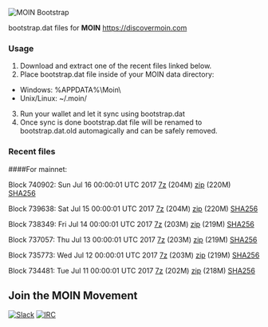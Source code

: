 ![MOIN Bootstrap](https://i.imgur.com/KjM1jMp.jpg)

bootstrap.dat files for **MOIN** https://discovermoin.com

### Usage

1. Download and extract one of the recent files linked below.
2. Place bootstrap.dat file inside of your MOIN data directory:
 - Windows: %APPDATA%\Moin\
 - Unix/Linux: ~/.moin/
3. Run your wallet and let it sync using bootstrap.dat
4. Once sync is done bootstrap.dat file will be renamed to bootstrap.dat.old automagically and can be safely removed.


### Recent files

####For mainnet:

Block 740902: Sun Jul 16 00:00:01 UTC 2017 [7z](https://transfer.sh/qwIEz/bootstrap.dat.20170716.7z) (204M) [zip](https://transfer.sh/NO90M/bootstrap.dat.20170716.zip) (220M) [SHA256](https://transfer.sh/dbBAl/sha256.txt)

Block 739638: Sat Jul 15 00:00:01 UTC 2017 [7z](https://transfer.sh/8H3Qz/bootstrap.dat.20170715.7z) (204M) [zip](https://transfer.sh/hEz55/bootstrap.dat.20170715.zip) (220M) [SHA256](https://transfer.sh/eFZUR/sha256.txt)

Block 738349: Fri Jul 14 00:00:01 UTC 2017 [7z](https://transfer.sh/z5ofE/bootstrap.dat.20170714.7z) (203M) [zip](https://transfer.sh/MWOM9/bootstrap.dat.20170714.zip) (219M) [SHA256](https://transfer.sh/P1qdx/sha256.txt)

Block 737057: Thu Jul 13 00:00:01 UTC 2017 [7z](https://transfer.sh/Ww28I/bootstrap.dat.20170713.7z) (203M) [zip](https://transfer.sh/fA5mn/bootstrap.dat.20170713.zip) (219M) [SHA256](https://transfer.sh/StLIx/sha256.txt)

Block 735773: Wed Jul 12 00:00:01 UTC 2017 [7z](https://transfer.sh/11b2cL/bootstrap.dat.20170712.7z) (203M) [zip](https://transfer.sh/bZ2a3/bootstrap.dat.20170712.zip) (219M) [SHA256](https://transfer.sh/QSabO/sha256.txt)

Block 734481: Tue Jul 11 00:00:01 UTC 2017 [7z](https://transfer.sh/3zKah/bootstrap.dat.20170711.7z) (202M) [zip](https://transfer.sh/nuCdz/bootstrap.dat.20170711.zip) (218M) [SHA256](https://transfer.sh/VwmuT/sha256.txt)

## Join the MOIN Movement

[![Slack](https://i.imgur.com/Xy0IEJN.png)](https://discovermoin.herokuapp.com)
[![IRC](http://i.imgur.com/amUnKGQ.png)](https://kiwiirc.com/client/irc.freenode.net/#moin-crypto)
